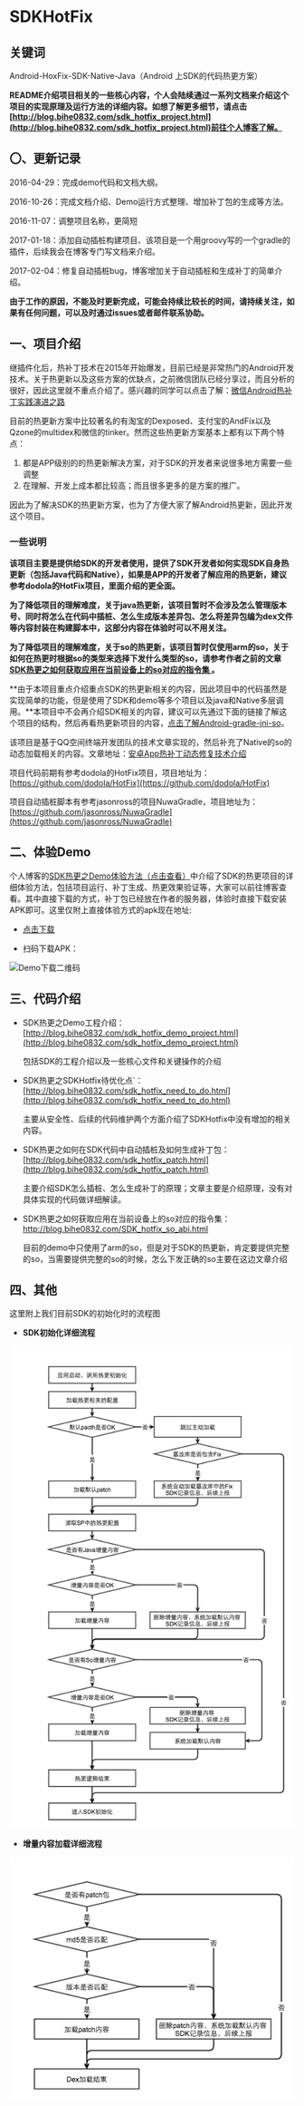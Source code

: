 # SDKHotFix

## 关键词

Android-HoxFix-SDK-Native-Java（Android 上SDK的代码热更方案）

**README介绍项目相关的一些核心内容，个人会陆续通过一系列文档来介绍这个项目的实现原理及运行方法的详细内容。如想了解更多细节，请点击[http://blog.bihe0832.com/sdk_hotfix_project.html](http://blog.bihe0832.com/sdk_hotfix_project.html)前往个人博客了解。**

## 〇、更新记录

2016-04-29：完成demo代码和文档大纲。

2016-10-26：完成文档介绍、Demo运行方式整理、增加补丁包的生成等方法。

2016-11-07：调整项目名称，更简短

2017-01-18：添加自动插桩构建项目、该项目是一个用groovy写的一个gradle的插件，后续我会在博客专门写文档来介绍。

2017-02-04：修复自动插桩bug，博客增加关于自动插桩和生成补丁的简单介绍。

**由于工作的原因，不能及时更新完成，可能会持续比较长的时间，请持续关注，如果有任何问题，可以及时通过issues或者邮件联系协助。**

## 一、项目介绍

继插件化后，热补丁技术在2015年开始爆发，目前已经是非常热门的Android开发技术。关于热更新以及这些方案的优缺点，之前微信团队已经分享过，而且分析的很好，因此这里就不重点介绍了。感兴趣的同学可以点击了解：[微信Android热补丁实践演进之路](http://mp.weixin.qq.com/s?__biz=MzAwNDY1ODY2OQ==&mid=2649286306&idx=1&sn=d6b2865e033a99de60b2d4314c6e0a25&mpshare=1&scene=1&srcid=10266hBPguvWvTgHybtNDiCy#rd)

目前的热更新方案中比较著名的有淘宝的Dexposed、支付宝的AndFix以及Qzone的multidex和微信的tinker。然而这些热更新方案基本上都有以下两个特点：

1. 都是APP级别的的热更新解决方案，对于SDK的开发者来说很多地方需要一些调整
2. 在理解、开发上成本都比较高；而且很多更多的是方案的推广。

因此为了解决SDK的热更新方案，也为了方便大家了解Android热更新，因此开发这个项目。

### 一些说明

**该项目主要是提供给SDK的开发者使用，提供了SDK开发者如何实现SDK自身热更新（包括Java代码和Native），如果是APP的开发者了解应用的热更新，建议参考dodola的HotFix项目，里面介绍的更全面。**

**为了降低项目的理解难度，关于java热更新，该项目暂时不会涉及怎么管理版本号、同时将怎么在代码中插桩、怎么生成版本差异包、怎么将差异包编为dex文件等内容封装在构建脚本中，这部分内容在体验时可以不用关注。**

**为了降低项目的理解难度，关于so的热更新，该项目暂时仅使用arm的so，关于如何在热更时根据so的类型来选择下发什么类型的so，请参考作者之前的文章 [SDK热更之如何获取应用在当前设备上的so对应的指令集
](http://blog.bihe0832.com/SDK_hotfix_so_abi.html)。**

**由于本项目重点介绍重点SDK的热更新相关的内容，因此项目中的代码虽然是实现简单的功能，但是使用了SDK和demo等多个项目以及java和Native多层调用。**本项目中不会再介绍SDK相关的内容，建议可以先通过下面的链接了解这个项目的结构，然后再看热更新项目的内容，[点击了解Android-gradle-jni-so](https://github.com/bihe0832/Android-gradle-jni-so)。

该项目是基于QQ空间终端开发团队的技术文章实现的，然后补充了Native的so的动态加载相关的内容。文章地址：[安卓App热补丁动态修复技术介绍](http://zhuanlan.zhihu.com/magilu/20308548)

项目代码前期有参考dodola的HotFix项目，项目地址为：[https://github.com/dodola/HotFix](https://github.com/dodola/HotFix)

项目自动插桩脚本有参考jasonross的项目NuwaGradle，项目地址为：[https://github.com/jasonross/NuwaGradle](https://github.com/jasonross/NuwaGradle)

## 二、体验Demo

个人博客的[SDK热更之Demo体验方法（点击查看）](http://blog.bihe0832.com/sdk_hotfix_demo.html)中介绍了SDK的热更项目的详细体验方法，包括项目运行、补丁生成、热更效果验证等，大家可以前往博客查看。其中直接下载的方式，补丁包已经放在作者的服务器，体验时直接下载安装APK即可。这里仅附上直接体验方式的apk现在地址:
	
- [点击下载](http://blog.bihe0832.com/public/resource/Hotfix-debug.apk)
	
- 扫码下载APK：
	
![Demo下载二维码](http://blog.bihe0832.com/public/images/gradle-test-hotfix-apk-download.png)


## 三、代码介绍

- SDK热更之Demo工程介绍：[http://blog.bihe0832.com/sdk_hotfix_demo_project.html](http://blog.bihe0832.com/sdk_hotfix_demo_project.html)

	包括SDK的工程介绍以及一些核心文件和关键操作的介绍

- SDK热更之SDKHotfix待优化点`：[http://blog.bihe0832.com/sdk_hotfix_need_to_do.html](http://blog.bihe0832.com/sdk_hotfix_need_to_do.html)

	主要从安全性、后续的代码维护两个方面介绍了SDKHotfix中没有增加的相关内容。

- SDK热更之如何在SDK代码中自动插桩及如何生成补丁包：[http://blog.bihe0832.com/sdk_hotfix_patch.html](http://blog.bihe0832.com/sdk_hotfix_patch.html)

	主要介绍SDK怎么插桩、怎么生成补丁的原理；文章主要是介绍原理，没有对具体实现的代码做详细解读。
	
- SDK热更之如何获取应用在当前设备上的so对应的指令集：[http://blog.bihe0832.com/SDK_hotfix_so_abi.html
](http://blog.bihe0832.com/SDK_hotfix_so_abi.html)

	目前的demo中只使用了arm的so，但是对于SDK的热更新，肯定要提供完整的so，当需要提供完整的so的时候，怎么下发正确的so主要在这边文章介绍


## 四、其他

这里附上我们目前SDK的初始化时的流程图

- **SDK初始化详细流程**

![SDK初始化详细流程](./Res/ysdk_hotfix_detail.jpg "SDK初始化详细流程")

- **增量内容加载详细流程**

![增量内容加载详细流程](./Res/ysdk_patch_load.jpg "增量内容加载详细流程")


